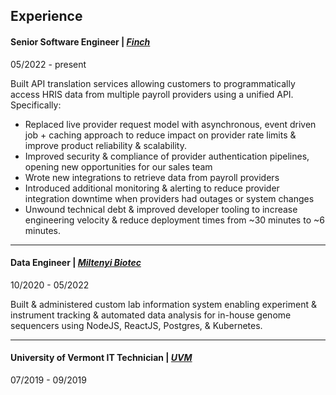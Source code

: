 ## Experience

#### Senior Software Engineer | [_Finch_](https://www.tryfinch.com/)

05/2022 - present

Built API translation services allowing customers to programmatically access
HRIS data from multiple payroll providers using a unified API.
Specifically:

- Replaced live provider request model with asynchronous, event driven job +
  caching approach to reduce impact on provider rate limits & improve product
  reliability & scalability.
- Improved security & compliance of provider authentication pipelines, opening
  new opportunities for our sales team
- Wrote new integrations to retrieve data from payroll providers
- Introduced additional monitoring & alerting to reduce provider integration
  downtime when providers had outages or system changes
- Unwound technical debt & improved developer tooling to increase engineering
  velocity & reduce deployment times from ~30 minutes to ~6 minutes.

---

#### Data Engineer | [_Miltenyi Biotec_](https://www.miltenyibiotec.com/US-en/)

10/2020 - 05/2022

Built & administered custom lab information system enabling experiment &
instrument tracking & automated data analysis for in-house genome sequencers
using NodeJS, ReactJS, Postgres, & Kubernetes.

---

#### University of Vermont IT Technician | [_UVM_](https://www.uvm.edu/)

07/2019 - 09/2019
